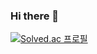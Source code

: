 ### Hi there 👋
[![Solved.ac
프로필](http://mazassumnida.wtf/api/v2/generate_badge?boj={kksy2423})](https://solved.ac/{kksy2423})

